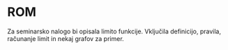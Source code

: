 # ROM
Za seminarsko nalogo bi opisala limito funkcije. Vključila definicijo, pravila, računanje limit in nekaj grafov za primer.
